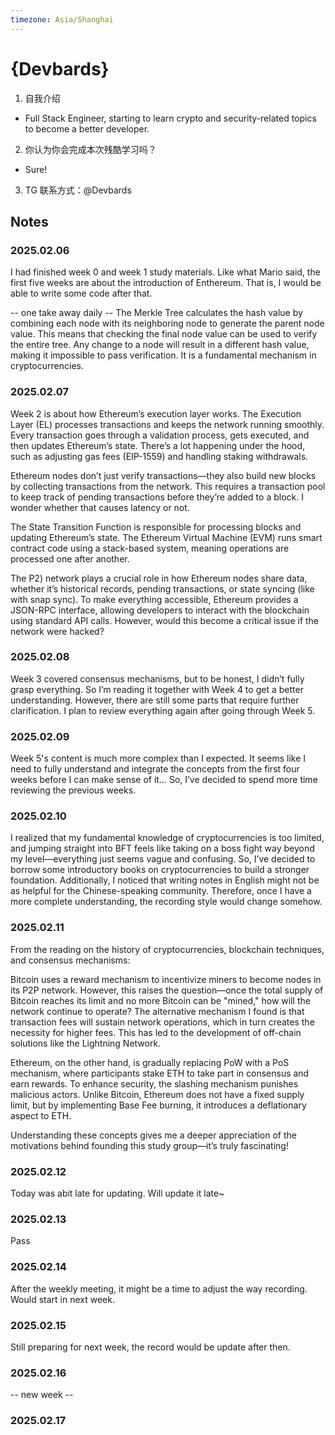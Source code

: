 ```yaml
---
timezone: Asia/Shanghai
---
```


# {Devbards}

1. 自我介绍
  - Full Stack Engineer, starting to learn crypto and security-related topics to become a better developer.
2. 你认为你会完成本次残酷学习吗？
  - Sure!
3. TG 联系方式：@Devbards

## Notes

<!-- Content_START -->

### 2025.02.06

I had finished week 0 and week 1 study materials.
Like what Mario said, the first five weeks are about the introduction of Enthereum.
That is, I would be able to write some code after that.

-- one take away daily --
The Merkle Tree calculates the hash value by combining each node with its neighboring node to generate the parent node value.
This means that checking the final node value can be used to verify the entire tree.
Any change to a node will result in a different hash value, making it impossible to pass verification.
It is a fundamental mechanism in cryptocurrencies.

### 2025.02.07

Week 2 is about how Ethereum’s execution layer works. The Execution Layer (EL) processes transactions and keeps the network running smoothly. Every transaction goes through a validation process, gets executed, and then updates Ethereum’s state. There’s a lot happening under the hood, such as adjusting gas fees (EIP-1559) and handling staking withdrawals.

Ethereum nodes don’t just verify transactions—they also build new blocks by collecting transactions from the network. This requires a transaction pool to keep track of pending transactions before they’re added to a block. I wonder whether that causes latency or not.

The State Transition Function is responsible for processing blocks and updating Ethereum’s state. The Ethereum Virtual Machine (EVM) runs smart contract code using a stack-based system, meaning operations are processed one after another.

The P2) network plays a crucial role in how Ethereum nodes share data, whether it’s historical records, pending transactions, or state syncing (like with snap sync). To make everything accessible, Ethereum provides a JSON-RPC interface, allowing developers to interact with the blockchain using standard API calls. However, would this become a critical issue if the network were hacked?

### 2025.02.08
Week 3 covered consensus mechanisms, but to be honest, I didn’t fully grasp everything. So I’m reading it together with Week 4 to get a better understanding. However, there are still some parts that require further clarification. I plan to review everything again after going through Week 5.

### 2025.02.09
Week 5's content is much more complex than I expected. It seems like I need to fully understand and integrate the concepts from the first four weeks before I can make sense of it… So, I’ve decided to spend more time reviewing the previous weeks.

### 2025.02.10
I realized that my fundamental knowledge of cryptocurrencies is too limited, and jumping straight into BFT feels like taking on a boss fight way beyond my level—everything just seems vague and confusing. So, I’ve decided to borrow some introductory books on cryptocurrencies to build a stronger foundation. Additionally, I noticed that writing notes in English might not be as helpful for the Chinese-speaking community. Therefore, once I have a more complete understanding, the recording style would change somehow.

### 2025.02.11
From the reading on the history of cryptocurrencies, blockchain techniques, and consensus mechanisms:

Bitcoin uses a reward mechanism to incentivize miners to become nodes in its P2P network. However, this raises the question—once the total supply of Bitcoin reaches its limit and no more Bitcoin can be "mined," how will the network continue to operate? The alternative mechanism I found is that transaction fees will sustain network operations, which in turn creates the necessity for higher fees. This has led to the development of off-chain solutions like the Lightning Network.

Ethereum, on the other hand, is gradually replacing PoW with a PoS mechanism, where participants stake ETH to take part in consensus and earn rewards. To enhance security, the slashing mechanism punishes malicious actors. Unlike Bitcoin, Ethereum does not have a fixed supply limit, but by implementing Base Fee burning, it introduces a deflationary aspect to ETH.

Understanding these concepts gives me a deeper appreciation of the motivations behind founding this study group—it’s truly fascinating!

### 2025.02.12
Today was abit late for updating. Will update it late~

### 2025.02.13
Pass

### 2025.02.14
After the weekly meeting, it might be a time to adjust the way recording. Would start in next week.

### 2025.02.15
Still preparing for next week, the record would be update after then.

### 2025.02.16

-- new week --
### 2025.02.17

<!-- Content_END -->
